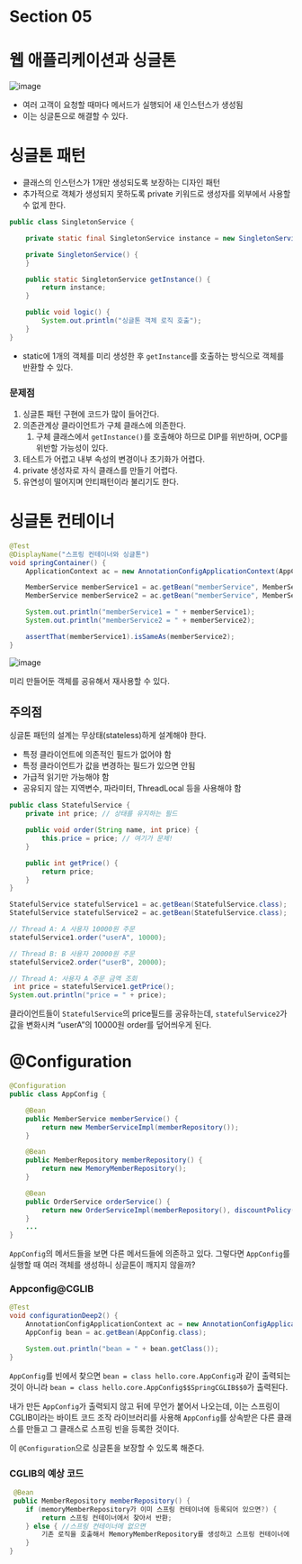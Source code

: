 # Section 05
# 웹 애플리케이션과 싱글톤

![image](https://github.com/2024-woowacourse-study/Springkler/assets/87306418/3dad8c22-e799-42b6-b54d-611c2d31d33f)


- 여러 고객이 요청할 때마다 메서드가 실행되어 새 인스턴스가 생성됨
- 이는 싱글톤으로 해결할 수 있다.

# 싱글톤 패턴

- 클래스의 인스턴스가 1개만 생성되도록 보장하는 디자인 패턴
- 추가적으로 객체가 생성되지 못하도록 private 키워드로 생성자를 외부에서 사용할 수 없게 한다.

```java
public class SingletonService {

    private static final SingletonService instance = new SingletonService();

    private SingletonService() {
    }

    public static SingletonService getInstance() {
        return instance;
    }

    public void logic() {
        System.out.println("싱글톤 객체 로직 호출");
    }
}
```

- static에 1개의 객체를 미리 생성한 후 `getInstance`를 호출하는 방식으로 객체를 반환할 수 있다.

### 문제점

1. 싱글톤 패턴 구현에 코드가 많이 들어간다.
2. 의존관계상 클라이언트가 구체 클래스에 의존한다.
    1. 구체 클래스에서 `getInstance()`를 호출해야 하므로 DIP를 위반하며, OCP를 위반할 가능성이 있다.
3. 테스트가 어렵고 내부 속성의 변경이나 초기화가 어렵다.
4. private 생성자로 자식 클래스를 만들기 어렵다.
5. 유연성이 떨어지며 안티패턴이라 불리기도 한다.

# 싱글톤 컨테이너

```java
@Test
@DisplayName("스프링 컨테이너와 싱글톤")
void springContainer() {
    ApplicationContext ac = new AnnotationConfigApplicationContext(AppConfig.class);

    MemberService memberService1 = ac.getBean("memberService", MemberService.class);
    MemberService memberService2 = ac.getBean("memberService", MemberService.class);

    System.out.println("memberService1 = " + memberService1);
    System.out.println("memberService2 = " + memberService2);

    assertThat(memberService1).isSameAs(memberService2);
}
```

![image](https://github.com/2024-woowacourse-study/Springkler/assets/87306418/83770f9e-f8c8-4614-8c03-aba1e86f1e01)


미리 만들어둔 객체를 공유해서 재사용할 수 있다.

## 주의점

싱글톤 패턴의 설계는 무상태(stateless)하게 설계해야 한다.

- 특정 클라이언트에 의존적인 필드가 없어야 함
- 특정 클라이언트가 값을 변경하는 필드가 있으면 안됨
- 가급적 읽기만 가능해야 함
- 공유되지 않는 지역변수, 파라미터, ThreadLocal 등을 사용해야 함

```java
public class StatefulService {
    private int price; // 상태를 유지하는 필드

    public void order(String name, int price) {
        this.price = price; // 여기가 문제!
    }

    public int getPrice() {
        return price;
    }
}

StatefulService statefulService1 = ac.getBean(StatefulService.class);
StatefulService statefulService2 = ac.getBean(StatefulService.class);

// Thread A: A 사용자 10000원 주문
statefulService1.order("userA", 10000);

// Thread B: B 사용자 20000원 주문
statefulService2.order("userB", 20000);

// Thread A: 사용자 A 주문 금액 조회
 int price = statefulService1.getPrice();
System.out.println("price = " + price);
```

클라이언트들이 `StatefulService`의 price필드를 공유하는데, `statefulService2`가 값을 변화시켜 “userA”의 10000원 order를 덮어씌우게 된다.

# @Configuration

```java
@Configuration
public class AppConfig {

    @Bean
    public MemberService memberService() {
        return new MemberServiceImpl(memberRepository());
    }

    @Bean
    public MemberRepository memberRepository() {
        return new MemoryMemberRepository();
    }

    @Bean
    public OrderService orderService() {
        return new OrderServiceImpl(memberRepository(), discountPolicy());
    }
    ...
}
```

`AppConfig`의 메서드들을 보면 다른 메서드들에 의존하고 있다. 그렇다면 `AppConfig`를 실행할 때 여러 객체를 생성하니 싱글톤이 깨지지 않을까?

### Appconfig@CGLIB

```java
@Test
void configurationDeep2() {
    AnnotationConfigApplicationContext ac = new AnnotationConfigApplicationContext(AppConfig.class);
    AppConfig bean = ac.getBean(AppConfig.class);

    System.out.println("bean = " + bean.getClass());
}
```

`AppConfig`를 빈에서 찾으면  `bean = class hello.core.AppConfig`과 같이 출력되는 것이 아니라 
`bean = class hello.core.AppConfig$$SpringCGLIB$$0`가 출력된다.

내가 만든 `AppConfig`가 출력되지 않고 뒤에 무언가 붙어서 나오는데, 이는 스프링이 CGLIB이라는 바이트 코드 조작 라이브러리를 사용해 `AppConfig`를 상속받은 다른 클래스를 만들고 그 클래스로 스프링 빈을 등록한 것이다.

이 `@Configuration`으로 싱글톤을 보장할 수 있도록 해준다.

### CGLIB의 예상 코드

```java
 @Bean
 public MemberRepository memberRepository() {
    if (memoryMemberRepository가 이미 스프링 컨테이너에 등록되어 있으면?) {
        return 스프링 컨테이너에서 찾아서 반환;
    } else { //스프링 컨테이너에 없으면
        기존 로직을 호출해서 MemoryMemberRepository를 생성하고 스프링 컨테이너에 등록 return 반환
    }
}
```
